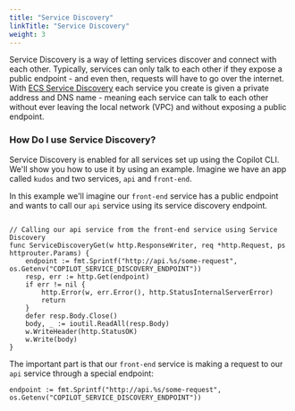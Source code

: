 ```yaml
---
title: "Service Discovery"
linkTitle: "Service Discovery"
weight: 3
---
```


Service Discovery is a way of letting services discover and connect with each other. Typically, services can only talk to each other if they expose a public endpoint - and even then, requests will have to go over the internet. With [ECS Service Discovery](https://docs.aws.amazon.com/whitepapers/latest/microservices-on-aws/service-discovery.html) each service you create is given a private address and DNS name - meaning each service can talk to each other without ever leaving the local network (VPC) and without exposing a public endpoint.  

### How Do I use Service Discovery?

Service Discovery is enabled for all services set up using the Copilot CLI. We'll show you how to use it by using an example. Imagine we have an app called `kudos` and two services, `api` and `front-end`. 

In this example we'll imagine our `front-end` service has a public endpoint and wants to call our `api` service using its service discovery endpoint. 

```golang

// Calling our api service from the front-end service using Service Discovery
func ServiceDiscoveryGet(w http.ResponseWriter, req *http.Request, ps httprouter.Params) {
    endpoint := fmt.Sprintf("http://api.%s/some-request", os.Getenv("COPILOT_SERVICE_DISCOVERY_ENDPOINT"))
    resp, err := http.Get(endpoint)
    if err != nil {
        http.Error(w, err.Error(), http.StatusInternalServerError)
        return
    }
    defer resp.Body.Close()
    body, _ := ioutil.ReadAll(resp.Body)
    w.WriteHeader(http.StatusOK)
    w.Write(body)
}
```

The important part is that our `front-end` service is making a request to our `api` service through a special endpoint:

```golang
endpoint := fmt.Sprintf("http://api.%s/some-request", os.Getenv("COPILOT_SERVICE_DISCOVERY_ENDPOINT"))
```